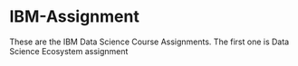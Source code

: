 # IBM-Assignment
These are the IBM Data Science Course Assignments.
The first one is Data Science Ecosystem assignment
